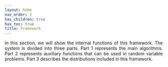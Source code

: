 ```yaml
---
layout: home
nav_order: 3
has_children: true
has_toc: true
title: Framework
---
```


<!--Don't delete ths script-->
<script src = "https://polyfill.io/v3/polyfill.min.js?features=es6"></script>
<script id = "MathJax-script" async src="https://cdn.jsdelivr.net/npm/mathjax@3/es5/tex-mml-chtml.js"></script>
<!--Don't delete ths script-->

<p align="justify">In this section, we will show the internal functions of this framework. The system is divided into three parts. Part 1 represents the main algorithms. Part 2 represents auxiliary functions that can be used in random variable problems. Part 3 describes the distributions included in this framework.</p>
